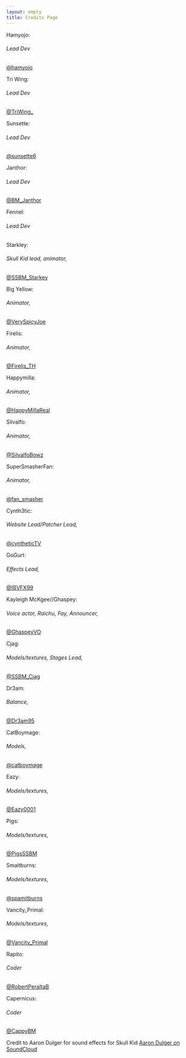 ```yaml
---
layout: empty
title: Credits Page
---
```

Hamyojo:
###### Lead Dev
[@hamyojo](https://twitter.com/hamyojo)

Tri Wing:
###### Lead Dev
[@TriWing_](https://twitter.com/TriWing_)

Sunsette:
###### Lead Dev
[@sunsette6](https://twitter.com/sunsette6)

Janthor:
###### Lead Dev
[@BM_Janthor](https://twitter.com/BM_Janthor)

Fennel:
###### Lead Dev

Starkley:
###### Skull Kid lead, animator,
[@SSBM_Starkey](https://twitter.com/SSBM_Starkey)

Big Yellow:
###### Animator,
[@VerySpicyJoe](https://twitter.com/VerySpicyJoe)

Firelis:
###### Animator,
[@Firelis_TH](https://twitter.com/Firelis_TH)

Happymilla:
###### Animator,
[@HappyMillaReal](https://twitter.com/HappyMillaReal)

Silvalfo:
###### Animator,
[@SilvalfoBowz](https://twitter.com/SilvalfoBowz)

SuperSmasherFan:
###### Animator,
[@fan_smasher](https://twitter.com/fan_smasher)

Cynth3tic:
###### Website Lead/Patcher Lead,
[@cyntheticTV](https://twitter.com/cyntheticTV)

GoGurt:
###### Effects Lead,
[@IBVFX99](https://twitter.com/IBVFX99)

Kayleigh McKgee//Ghaspey:
###### Voice actor, Raichu, Fay, Announcer,
[@GhaspeyVO](https://twitter.com/GhaspeyVO)

Cjag:
###### Models/textures, Stages Lead,
[@SSBM_Cjag](https://twitter.com/SSBM_Cjag)

Dr3am:
###### Balance,
[@Dr3am95](https://twitter.com/Dr3am95)

CatBoymage:
###### Models,
[@catboymage](https://twitter.com/catboymage)

Eazy:
###### Models/textures,
[@Eazy0001](https://twitter.com/Eazy0001)

Pigs:
###### Models/textures,
[@PigsSSBM](https://twitter.com/PigsSSBM)

Smaitburns:
###### Models/textures,
[@spamitburns](https://twitter.com/spamitburns)

Vancity_Primal:
###### Models/textures,
[@Vancity_Primal](https://twitter.com/Vancity_Primal)

Rapito:
###### Coder
[@RobertPeraltaB](https://twitter.com/RobertPeraltaB)

Capernicus:
###### Coder
[@CappyBM](https://twitter.com/CappyBM)

Credit to Aaron Dulger for sound effects for Skull Kid
[Aaron Dulger on SoundCloud](https://soundcloud.com/aaron-dulger)
